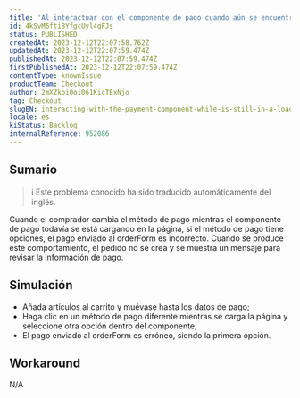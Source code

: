 ```yaml
---
title: 'Al interactuar con el componente de pago cuando aún se encuentra en estado de carga, se envía la opción de pago incorrecta.'
id: 4kSvM6fti8YfgcUyl4qFJs
status: PUBLISHED
createdAt: 2023-12-12T22:07:58.762Z
updatedAt: 2023-12-12T22:07:59.474Z
publishedAt: 2023-12-12T22:07:59.474Z
firstPublishedAt: 2023-12-12T22:07:59.474Z
contentType: knownIssue
productTeam: Checkout
author: 2mXZkbi0oi061KicTExNjo
tag: Checkout
slugEN: interacting-with-the-payment-component-while-is-still-in-a-loading-state-sends-the-wrong-payment-option
locale: es
kiStatus: Backlog
internalReference: 952086
---
```


## Sumario

>ℹ️ Este problema conocido ha sido traducido automáticamente del inglés.


Cuando el comprador cambia el método de pago mientras el componente de pago todavía se está cargando en la página, si el método de pago tiene opciones, el pago enviado al orderForm es incorrecto. Cuando se produce este comportamiento, el pedido no se crea y se muestra un mensaje para revisar la información de pago.


##

## Simulación



- Añada artículos al carrito y muévase hasta los datos de pago;
- Haga clic en un método de pago diferente mientras se carga la página y seleccione otra opción dentro del componente;
- El pago enviado al orderForm es erróneo, siendo la primera opción.



## Workaround


N/A




